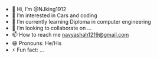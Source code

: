 - 👋 Hi, I’m @NJking1912
- 👀 I’m interested in Cars and coding
- 🌱 I’m currently learning Diploma in computer engineering 
- 💞️ I’m looking to collaborate on ...
- 📫 How to reach me navyashah1219@gmail.com
- 😄 Pronouns: He/His
- ⚡ Fun fact: ...

<!---
NJking1912/NJking1912 is a ✨ special ✨ repository because its `README.md` (this file) appears on your GitHub profile.
You can click the Preview link to take a look at your changes.
--->

